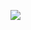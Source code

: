 
[![](https://github-readme-stats.vercel.app/api?username=io42630&show_icons=true&theme=radical)]()
